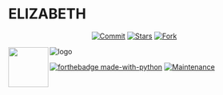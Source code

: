 # ELIZABETH
<p align="center">
    <a href="https://github.com/swatv3nub/Elizabeth/commits/master"><img src="https://img.shields.io/github/last-commit/swatv3nub/Elizabeth/master?label=Last%20Commit&style=flat-square&logo=github&color=F10070" alt="Commit" /></a>
    <a href="https://github.com/swatv3nub/Elizabeth/stargazers"><img src="https://img.shields.io/github/stars/swatv3nub/Elizabeth?label=Stars&style=flat-square&logo=github&color=F10070" alt="Stars" /></a>
    <a href="https://github.com/swatv3nub/Elizabeth/network/members"><img src="https://img.shields.io/github/forks/swatv3nub/Elizabeth?label=Fork&style=flat-square&logo=github&color=F10070" alt="Fork" /></a>
</p>

![logo](https://telegra.ph/file/bd72857322159140bec6b.jpg)
<img src = https://i.pinimg.com/originals/25/d2/54/25d254df236c61306bceb86df5f671f1.gif width = 80 align = "left">

[![forthebadge made-with-python](http://ForTheBadge.com/images/badges/made-with-python.svg)](https://www.python.org/)
[![Maintenance](https://img.shields.io/badge/Maintained%3F-yes-green.svg)](https://github.com/swatv3nub/Elizabeth/graphs/commit-activity)



